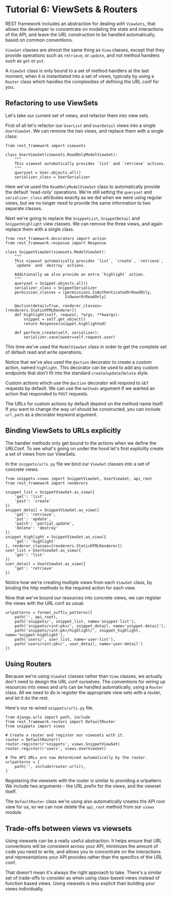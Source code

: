 # Tutorial 6: ViewSets & Routers

REST framework includes an abstraction for dealing with `ViewSets`, that allows the developer to concentrate on modeling the state and interactions of the API, and leave the URL construction to be handled automatically, based on common conventions.

`ViewSet` classes are almost the same thing as `View` classes, except that they provide operations such as `retrieve`, or `update`, and not method handlers such as `get` or `put`.

A `ViewSet` class is only bound to a set of method handlers at the last moment, when it is instantiated into a set of views, typically by using a `Router` class which handles the complexities of defining the URL conf for you.

## Refactoring to use ViewSets

Let's take our current set of views, and refactor them into view sets.

First of all let's refactor our `UserList` and `UserDetail` views into a single `UserViewSet`.  We can remove the two views, and replace them with a single class:

    from rest_framework import viewsets

    class UserViewSet(viewsets.ReadOnlyModelViewSet):
        """
        This viewset automatically provides `list` and `retrieve` actions.
        """
        queryset = User.objects.all()
        serializer_class = UserSerializer

Here we've used the `ReadOnlyModelViewSet` class to automatically provide the default 'read-only' operations.  We're still setting the `queryset` and `serializer_class` attributes exactly as we did when we were using regular views, but we no longer need to provide the same information to two separate classes.

Next we're going to replace the `SnippetList`, `SnippetDetail` and `SnippetHighlight` view classes.  We can remove the three views, and again replace them with a single class.

    from rest_framework.decorators import action
    from rest_framework.response import Response

    class SnippetViewSet(viewsets.ModelViewSet):
        """
        This viewset automatically provides `list`, `create`, `retrieve`,
        `update` and `destroy` actions.

        Additionally we also provide an extra `highlight` action.
        """
        queryset = Snippet.objects.all()
        serializer_class = SnippetSerializer
        permission_classes = [permissions.IsAuthenticatedOrReadOnly,
                              IsOwnerOrReadOnly]

        @action(detail=True, renderer_classes=[renderers.StaticHTMLRenderer])
        def highlight(self, request, *args, **kwargs):
            snippet = self.get_object()
            return Response(snippet.highlighted)

        def perform_create(self, serializer):
            serializer.save(owner=self.request.user)

This time we've used the `ModelViewSet` class in order to get the complete set of default read and write operations.

Notice that we've also used the `@action` decorator to create a custom action, named `highlight`.  This decorator can be used to add any custom endpoints that don't fit into the standard `create`/`update`/`delete` style.

Custom actions which use the `@action` decorator will respond to `GET` requests by default.  We can use the `methods` argument if we wanted an action that responded to `POST` requests.

The URLs for custom actions by default depend on the method name itself. If you want to change the way url should be constructed, you can include `url_path` as a decorator keyword argument.

## Binding ViewSets to URLs explicitly

The handler methods only get bound to the actions when we define the URLConf.
To see what's going on under the hood let's first explicitly create a set of views from our ViewSets.

In the `snippets/urls.py` file we bind our `ViewSet` classes into a set of concrete views.

    from snippets.views import SnippetViewSet, UserViewSet, api_root
    from rest_framework import renderers

    snippet_list = SnippetViewSet.as_view({
        'get': 'list',
        'post': 'create'
    })
    snippet_detail = SnippetViewSet.as_view({
        'get': 'retrieve',
        'put': 'update',
        'patch': 'partial_update',
        'delete': 'destroy'
    })
    snippet_highlight = SnippetViewSet.as_view({
        'get': 'highlight'
    }, renderer_classes=[renderers.StaticHTMLRenderer])
    user_list = UserViewSet.as_view({
        'get': 'list'
    })
    user_detail = UserViewSet.as_view({
        'get': 'retrieve'
    })

Notice how we're creating multiple views from each `ViewSet` class, by binding the http methods to the required action for each view.

Now that we've bound our resources into concrete views, we can register the views with the URL conf as usual.

    urlpatterns = format_suffix_patterns([
        path('', api_root),
        path('snippets/', snippet_list, name='snippet-list'),
        path('snippets/<int:pk>/', snippet_detail, name='snippet-detail'),
        path('snippets/<int:pk>/highlight/', snippet_highlight, name='snippet-highlight'),
        path('users/', user_list, name='user-list'),
        path('users/<int:pk>/', user_detail, name='user-detail')
    ])

## Using Routers

Because we're using `ViewSet` classes rather than `View` classes, we actually don't need to design the URL conf ourselves.  The conventions for wiring up resources into views and urls can be handled automatically, using a `Router` class.  All we need to do is register the appropriate view sets with a router, and let it do the rest.

Here's our re-wired `snippets/urls.py` file.

    from django.urls import path, include
    from rest_framework.routers import DefaultRouter
    from snippets import views

    # Create a router and register our viewsets with it.
    router = DefaultRouter()
    router.register(r'snippets', views.SnippetViewSet)
    router.register(r'users', views.UserViewSet)

    # The API URLs are now determined automatically by the router.
    urlpatterns = [
        path('', include(router.urls)),
    ]

Registering the viewsets with the router is similar to providing a urlpattern.  We include two arguments - the URL prefix for the views, and the viewset itself.

The `DefaultRouter` class we're using also automatically creates the API root view for us, so we can now delete the `api_root` method from our `views` module.

## Trade-offs between views vs viewsets

Using viewsets can be a really useful abstraction.  It helps ensure that URL conventions will be consistent across your API, minimizes the amount of code you need to write, and allows you to concentrate on the interactions and representations your API provides rather than the specifics of the URL conf.

That doesn't mean it's always the right approach to take.  There's a similar set of trade-offs to consider as when using class-based views instead of function based views.  Using viewsets is less explicit than building your views individually.
